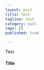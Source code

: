 ```yaml
---
layout: post
title: Test
tagline: test
category: null
tags: []
published: true

---
```

Text

#### Title